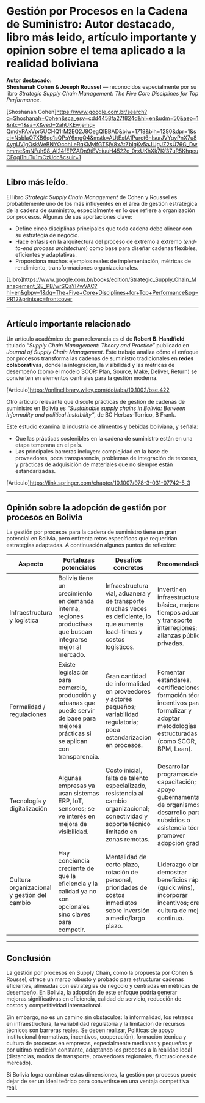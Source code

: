 
# Gestión por Procesos en la Cadena de Suministro: Autor destacado, libro más leido, artículo importante y opinion sobre el tema aplicado a la realidad boliviana

**Autor destacado:**  
**Shoshanah Cohen & Joseph Roussel** — reconocidos especialmente por su libro *Strategic Supply Chain Management: The Five Core Disciplines for Top Performance*. 

[Shoshanah Cohen]<https://www.google.com.br/search?q=Shoshanah+Cohen&sca_esv=cdd4458fa27f824d&hl=en&udm=50&aep=1&ntc=1&sa=X&ved=2ahUKEwjemq-QmdyPAxVpr5UCHQ1rM2EQ2J8OegQIBBAD&biw=1718&bih=1280&dpr=1&sei=NsbIaO7XB6qo1sQPsY6mgQ4&mstk=AUtExfA1Puret6hIsurJVYqyPnX7u84ygUVlgOskWeBNYOcohLeRqKMylfGTSjV8xAtZbIgKv5aJlJgJZ2sU76G_DwhmmeSmNFuh98_AI24fEPZADn9tEVciuuH4522e_0rxUKhXk7Kf37uR5KhqeuCFqql1huTu1mCzUdc&csuir=1>


---

## Libro más leído.

El libro *Strategic Supply Chain Management* de Cohen y Roussel es probablemente uno de los más influyentes en el área de gestión estratégica de la cadena de suministro, especialmente en lo que refiere a organización por procesos. Algunas de sus aportaciones clave:

- Define cinco disciplinas principales que toda cadena debe alinear con su estrategia de negocio.   
- Hace énfasis en la arquitectura del proceso de extremo a extremo (*end-to-end process architecture*) como base para diseñar cadenas flexibles, eficientes y adaptativas. 
- Proporciona muchos ejemplos reales de implementación, métricas de rendimiento, transformaciones organizacionales.  

[Libro]<https://www.google.com.br/books/edition/Strategic_Supply_Chain_Management_2E_PB/wrSQaYl7wVAC?hl=en&gbpv=1&dq=The+Five+Core+Disciplines+for+Top+Performance&pg=PR12&printsec=frontcover>

---

## Artículo importante relacionado

Un artículo académico de gran relevancia es el de **Robert B. Handfield** titulado *“Supply Chain Management: Theory and Practice”* publicado en *Journal of Supply Chain Management*. Este trabajo analiza cómo el enfoque por procesos transforma las cadenas de suministro tradicionales en **redes colaborativas**, donde la integración, la visibilidad y las métricas de desempeño (como el modelo SCOR: Plan, Source, Make, Deliver, Return) se convierten en elementos centrales para la gestión moderna.

[Articulo]<https://onlinelibrary.wiley.com/doi/abs/10.1002/bse.422>

Otro artículo relevante que discute prácticas de gestión de cadenas de suministro en Bolivia es *“Sustainable supply chains in Bolivia: Between informality and political instability”*, de BC Herbas-Torrico, B Frank.

Este estudio examina la industria de alimentos y bebidas boliviana, y señala:

- Que las prácticas sostenibles en la cadena de suministro están en una etapa temprana en el país.   
- Las principales barreras incluyen: complejidad en la base de proveedores, poca transparencia, problemas de integración de terceros, y prácticas de adquisición de materiales que no siempre están estandarizadas.

[Articulo]<https://link.springer.com/chapter/10.1007/978-3-031-07742-5_3>

---

## Opinión sobre la adopción de gestión por procesos en Bolivia

La gestión por procesos para la cadena de suministro tiene un gran potencial en Bolivia, pero enfrenta retos específicos que requerirían estrategias adaptadas. A continuación algunos puntos de reflexión:

| Aspecto | Fortalezas potenciales | Desafíos concretos | Recomendaciones |
|---|---|---|---|
| Infraestructura y logística | Bolivia tiene un crecimiento en demanda interna, regiones productivas que buscan integrarse mejor al mercado. | Infraestructura vial, aduanera y de transporte muchas veces es deficiente, lo que aumenta lead-times y costos logísticos. | Invertir en infraestructura básica, mejorar tiempos aduaneros y transporte interregiones; alianzas público-privadas. |
| Formalidad / regulaciones | Existe legislación para comercio, producción y aduanas que puede servir de base para mejores prácticas si se aplican con transparencia. | Gran cantidad de informalidad en proveedores y actores pequeños; variabilidad regulatoria; poca estandarización en procesos. | Fomentar estándares, certificaciones, formación técnica; incentivos para formalizar y adoptar metodologías estructuradas (como SCOR, BPM, Lean). |
| Tecnología y digitalización | Algunas empresas ya usan sistemas ERP, IoT, sensores; se ve interés en mejora de visibilidad. | Costo inicial, falta de talento especializado, resistencia al cambio organizacional; conectividad y soporte técnico limitado en zonas remotas. | Desarrollar programas de capacitación; apoyo gubernamental o de organismos de desarrollo para subsidios o asistencia técnica; promover adopción gradual. |
| Cultura organizacional y gestión del cambio | Hay conciencia creciente de que la eficiencia y la calidad ya no son opcionales sino claves para competir. | Mentalidad de corto plazo, rotación de personal, prioridades de costos inmediatos sobre inversión a medio/largo plazo. | Liderazgo claro, demostrar beneficios rápidos (quick wins), incorporar incentivos; crear cultura de mejora continua. |

---

## Conclusión

La gestión por procesos en Supply Chain, como la propuesta por Cohen & Roussel, ofrece un marco robusto y probado para estructurar cadenas eficientes, alineadas con estrategias de negocio y centradas en métricas de desempeño. En Bolivia, la adopción de este enfoque podría generar mejoras significativas en eficiencia, calidad de servicio, reducción de costos y competitividad internacional.

Sin embargo, no es un camino sin obstáculos: la informalidad, los retrasos en infraestructura, la variabilidad regulatoria y la limitación de recursos técnicos son barreras reales. 
Se deben realizar, Políticas de apoyo institucional (normativas, incentivos, cooperación), formación técnica y cultura de procesos en empresas, especialmente medianas y pequeñas y por ultimo medición constante, adaptando los procesos a la realidad local (distancias, modos de transporte, proveedores regionales, fluctuaciones de mercado).

Si Bolivia logra combinar estas dimensiones, la gestión por procesos puede dejar de ser un ideal teórico para convertirse en una ventaja competitiva real.

---
